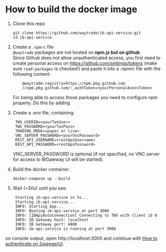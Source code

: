 # How to build the docker image

1.  Clone this repo

        git clone https://github.com/waytrade/ib-api-service.git
        cd ib-api-service

2.  Create a `.npmrc` file\
    `@waytrade` packages are not hosted on **npm.js but on github**.\
    Since Github does not allow unauthenticated access, you first need to create personal access on https://github.com/settings/tokens (make sure `read:packages` is checked!) and paste it into a .npmrc file with the following content:

            @waytrade:registry=https://npm.pkg.github.com
            //npm.pkg.github.com/:_authToken=<yourPersonalAcessToken>

    For being able to access those packages you need to configure npm properly. Do this by adding

3.  Create a .env file, containing:

         TWS_USERID=<yourTwsUser>
         TWS_PASSWORD=<yourTwsPass>
         TRADING_MODE=<paper or live>
         VNC_SERVER_PASSWORD=<yourVncPassword>
         REST_API_USERNAME=<restApiUsername>
         REST_API_PASSWORD=<restApiPassword>

    VNC_SERVER_PASSWORD is optional (if not specified, no VNC server for access to IBGateway UI will be started).

4.  Build the docker container:

        docker-compose up --build

5.  Wait (~30s) until you see:

         Starting ib-api-service in 5s...
         Starting ib-api-service...
         INFO: Starting App...
         INFO: Booting ib-api-service at port 3000
         INFO: [IBApiAutoConnection] Connecting to TWS with client id 0
         INFO: IB Gateway host: localhost
         INFO: IB Gateway port: 4000
         INFO: ib-api-service is running at port 3000

on console output, open http://localhost:3000 and continue with [How to authenticate on SwaggerUI](swagger_login.md).
